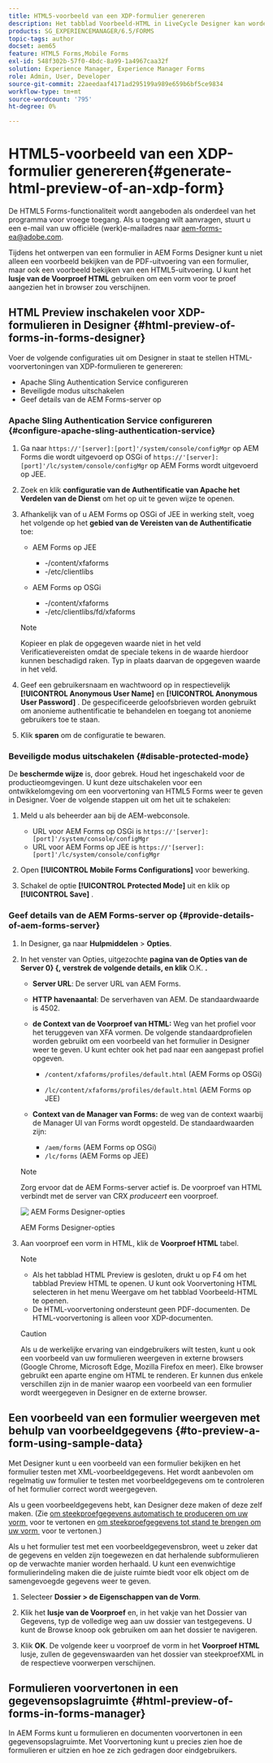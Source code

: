 ```yaml
---
title: HTML5-voorbeeld van een XDP-formulier genereren
description: Het tabblad Voorbeeld-HTML in LiveCycle Designer kan worden gebruikt voor een voorbeeld van formulieren zoals deze in een browser worden weergegeven.
products: SG_EXPERIENCEMANAGER/6.5/FORMS
topic-tags: author
docset: aem65
feature: HTML5 Forms,Mobile Forms
exl-id: 548f302b-57f0-4bdc-8a99-1a4967caa32f
solution: Experience Manager, Experience Manager Forms
role: Admin, User, Developer
source-git-commit: 22aeedaaf4171ad295199a989e659b6bf5ce9834
workflow-type: tm+mt
source-wordcount: '795'
ht-degree: 0%

---
```


# HTML5-voorbeeld van een XDP-formulier genereren{#generate-html-preview-of-an-xdp-form}

<span class="preview"> De HTML5 Forms-functionaliteit wordt aangeboden als onderdeel van het programma voor vroege toegang. Als u toegang wilt aanvragen, stuurt u een e-mail van uw officiële (werk)e-mailadres naar aem-forms-ea@adobe.com.
</span>

Tijdens het ontwerpen van een formulier in AEM Forms Designer kunt u niet alleen een voorbeeld bekijken van de PDF-uitvoering van een formulier, maar ook een voorbeeld bekijken van een HTML5-uitvoering. U kunt het **lusje van de Voorproef HTML** gebruiken om een vorm voor te proef aangezien het in browser zou verschijnen.

## HTML Preview inschakelen voor XDP-formulieren in Designer {#html-preview-of-forms-in-forms-designer}

Voer de volgende configuraties uit om Designer in staat te stellen HTML-voorvertoningen van XDP-formulieren te genereren:

* Apache Sling Authentication Service configureren
* Beveiligde modus uitschakelen
* Geef details van de AEM Forms-server op

### Apache Sling Authentication Service configureren {#configure-apache-sling-authentication-service}

1. Ga naar `https://'[server]:[port]'/system/console/configMgr` op AEM Forms die wordt uitgevoerd op OSGi of
   `https://'[server]:[port]'/lc/system/console/configMgr` op AEM Forms wordt uitgevoerd op JEE.
1. Zoek en klik **configuratie van de Authentificatie van Apache het Verdelen van de Dienst** om het op uit te geven wijze te openen.

1. Afhankelijk van of u AEM Forms op OSGi of JEE in werking stelt, voeg het volgende op het **gebied van de Vereisten van de Authentificatie** toe:

   * AEM Forms op JEE

      * -/content/xfaforms
      * -/etc/clientlibs

   * AEM Forms op OSGi

      * -/content/xfaforms
      * -/etc/clientlibs/fd/xfaforms

   >[!NOTE]
   >
   >Kopieer en plak de opgegeven waarde niet in het veld Verificatievereisten omdat de speciale tekens in de waarde hierdoor kunnen beschadigd raken. Typ in plaats daarvan de opgegeven waarde in het veld.

1. Geef een gebruikersnaam en wachtwoord op in respectievelijk **[!UICONTROL Anonymous User Name]** en **[!UICONTROL Anonymous User Password]** . De gespecificeerde geloofsbrieven worden gebruikt om anonieme authentificatie te behandelen en toegang tot anonieme gebruikers toe te staan.
1. Klik **sparen** om de configuratie te bewaren.

### Beveiligde modus uitschakelen {#disable-protected-mode}

De **beschermde wijze** is, door gebrek. Houd het ingeschakeld voor de productieomgevingen. U kunt deze uitschakelen voor een ontwikkelomgeving om een voorvertoning van HTML5 Forms weer te geven in Designer. Voer de volgende stappen uit om het uit te schakelen:

1. Meld u als beheerder aan bij de AEM-webconsole.

   * URL voor AEM Forms op OSGi is `https://'[server]:[port]'/system/console/configMgr`
   * URL voor AEM Forms op JEE is `https://'[server]:[port]'/lc/system/console/configMgr`

1. Open **[!UICONTROL Mobile Forms Configurations]** voor bewerking.
1. Schakel de optie **[!UICONTROL Protected Mode]** uit en klik op **[!UICONTROL Save]** .

### Geef details van de AEM Forms-server op {#provide-details-of-aem-forms-server}

1. In Designer, ga naar **Hulpmiddelen** > **Opties**.
1. In het venster van Opties, uitgezochte **pagina van de Opties van de Server 0&rbrace; &lbrace;, verstrek de volgende details, en klik** O.K. **.**

   * **Server URL**: De server URL van AEM Forms.

   * **HTTP havenaantal**: De serverhaven van AEM. De standaardwaarde is 4502.
   * **de Context van de Voorproef van HTML:** Weg van het profiel voor het teruggeven van XFA vormen. De volgende standaardprofielen worden gebruikt om een voorbeeld van het formulier in Designer weer te geven. U kunt echter ook het pad naar een aangepast profiel opgeven.

      * `/content/xfaforms/profiles/default.html` (AEM Forms op OSGi)

      * `/lc/content/xfaforms/profiles/default.html` (AEM Forms op JEE)

   * **Context van de Manager van Forms:** de weg van de context waarbij de Manager UI van Forms wordt opgesteld. De standaardwaarden zijn:

      * `/aem/forms` (AEM Forms op OSGi)
      * `/lc/forms` (AEM Forms op JEE)

   >[!NOTE]
   >
   >Zorg ervoor dat de AEM Forms-server actief is. De voorproef van HTML verbindt met de server van CRX *produceert* een voorproef.

   ![&#x200B; AEM Forms Designer-opties &#x200B;](assets/server_options.png)

   AEM Forms Designer-opties

1. Aan voorproef een vorm in HTML, klik de **Voorproef HTML** tabel.

   >[!NOTE]
   >
   >
   >
   >
   >    * Als het tabblad HTML Preview is gesloten, drukt u op F4 om het tabblad Preview HTML te openen. U kunt ook Voorvertoning HTML selecteren in het menu Weergave om het tabblad Voorbeeld-HTML te openen.
   >    * De HTML-voorvertoning ondersteunt geen PDF-documenten. De HTML-voorvertoning is alleen voor XDP-documenten.
   >
   >

   >[!CAUTION]
   >
   >Als u de werkelijke ervaring van eindgebruikers wilt testen, kunt u ook een voorbeeld van uw formulieren weergeven in externe browsers (Google Chrome, Microsoft Edge, Mozilla Firefox en meer). Elke browser gebruikt een aparte engine om HTML te renderen. Er kunnen dus enkele verschillen zijn in de manier waarop een voorbeeld van een formulier wordt weergegeven in Designer en de externe browser.

## Een voorbeeld van een formulier weergeven met behulp van voorbeeldgegevens {#to-preview-a-form-using-sample-data}

Met Designer kunt u een voorbeeld van een formulier bekijken en het formulier testen met XML-voorbeeldgegevens. Het wordt aanbevolen om regelmatig uw formulier te testen met voorbeeldgegevens om te controleren of het formulier correct wordt weergegeven.

Als u geen voorbeeldgegevens hebt, kan Designer deze maken of deze zelf maken. (Zie [&#x200B; om steekproefgegevens automatisch te produceren om uw vorm &#x200B;](https://help.adobe.com/en_US/AEMForms/6.1/DesignerHelp/WS107c29ade9134a2c136ae6f212a1f379c94-8000.2.html#WS92d06802c76abadb-728f46ac129b395660c-7efe.2) voor te vertonen en [&#x200B; om steekproefgegevens tot stand te brengen om uw vorm &#x200B;](https://help.adobe.com/en_US/AEMForms/6.1/DesignerHelp/WS107c29ade9134a2c136ae6f212a1f379c94-8000.2.html#WS92d06802c76abadb-728f46ac129b395660c-7eff.2) voor te vertonen.)

Als u het formulier test met een voorbeeldgegevensbron, weet u zeker dat de gegevens en velden zijn toegewezen en dat herhalende subformulieren op de verwachte manier worden herhaald. U kunt een evenwichtige formulierindeling maken die de juiste ruimte biedt voor elk object om de samengevoegde gegevens weer te geven.

1. Selecteer **Dossier > de Eigenschappen van de Vorm**.

1. Klik het **lusje van de Voorproef** en, in het vakje van het Dossier van Gegevens, typ de volledige weg aan uw dossier van testgegevens. U kunt de Browse knoop ook gebruiken om aan het dossier te navigeren.

1. Klik **OK**. De volgende keer u voorproef de vorm in het **Voorproef HTML** lusje, zullen de gegevenswaarden van het dossier van steekproefXML in de respectieve voorwerpen verschijnen.

## Formulieren voorvertonen in een gegevensopslagruimte {#html-preview-of-forms-in-forms-manager}

In AEM Forms kunt u formulieren en documenten voorvertonen in een gegevensopslagruimte. Met Voorvertoning kunt u precies zien hoe de formulieren er uitzien en hoe ze zich gedragen door eindgebruikers.

